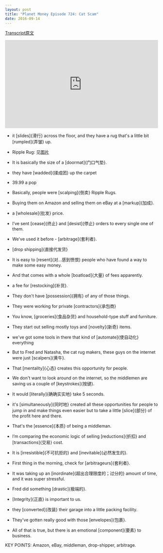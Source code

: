 ```yaml
---
layout: post
title: "Planet Money Episode 724: Cat Scam"
date: 2016-09-14
---
```


[Transcript原文](http://www.npr.org/templates/transcript/transcript.php?storyId=493810206)

<iframe src="https://www.npr.org/player/embed/493810206/493966577" width="100%" height="290" frameborder="0" scrolling="no" title="NPR embedded audio player"></iframe>


- it [slides]{滑行} across the floor, and they have a rug that's a little bit [rumpled]{弄皱} up. 

 - Ripple Rug: 见[图片](http://i1.wp.com/consciouscat.net/wp-content/uploads/2016/03/SafetyFeatures_Diagram-e1457042145439.png?resize=500%2C333) 
- It is basically the size of a [doormat]{门口气垫}.

- they have [wadded]{揉成团} up the carpet

- 39.99 a pop

- Basically, people were [scalping]{倒卖} Ripple Rugs. 

- Buying them on Amazon and selling them on eBay at a [markup]{加成}.
 
- a [wholesale]{批发} price.

- I’ve sent [cease]{终止} and [desist]{停止} orders to every single one of them.

- We've used it before - [arbitrage]{套利者}. 

- [drop shipping]{直接代发货}

- It is easy to [resent]{对…感到愤恨} people who have found a way to make some easy money. 

- And that comes with a whole [boatload]{大量} of fees apparently. 

- a fee for [restocking]{补货}. 

- They don't have [possession]{拥有} of any of those things. 

- They were working for private [contractors]{承包商}

- You know, [groceries]{食品杂货} and household-type stuff and furniture. 

- They start out selling mostly toys and [novelty]{新奇} items. 

- we've got some tools in there that kind of [automate]{使自动化} everything

- But to Fred and Natasha, the cat rug makers, these guys on the internet were just [scalpers]{黄牛}. 

- That [mentality]{心态} creates this opportunity for people.

- We don't want to look around on the internet, so the middlemen are saving us a couple of [keystrokes]{按键}.

- It would [literally]{确确实实地} take 5 seconds.

- it's [simultaneously]{同时地} created all these opportunities for people to jump in and make things even easier but to take a little [slice]{部分} of the profit here and there.

- That's the [essence]{本质} of being a middleman.

- I’m comparing the economic logic of selling [reductions]{折扣} and [transactions]{交易} cost.

- It is [irresistible]{不可抗拒的} and [inevitable]{必然发生的}.

- First thing in the morning, check for [arbitrageurs]{套利者}. 

- It was taking up an [inordinate]{超出合理限度的；过分的} amount of time, and it was super stressful.

- Fred did something [drastic]{极端的}. 

- [Integrity]{正直} is important to us.

- they [converted]{改装} their garage into a little packing facility. 

- They've gotten really good with those [envelopes]{包裹}.

- All of that is true, but there is an emotional [component]{要素} to business. 


KEY POINTS: Amazon, eBay, middleman, drop-shipper, arbitrage.